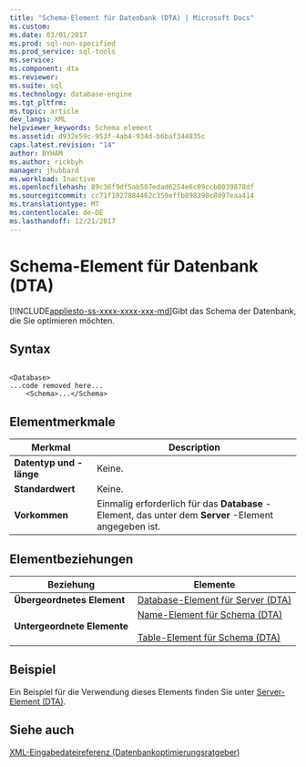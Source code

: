 ```yaml
---
title: "Schema-Element für Datenbank (DTA) | Microsoft Docs"
ms.custom: 
ms.date: 03/01/2017
ms.prod: sql-non-specified
ms.prod_service: sql-tools
ms.service: 
ms.component: dta
ms.reviewer: 
ms.suite: sql
ms.technology: database-engine
ms.tgt_pltfrm: 
ms.topic: article
dev_langs: XML
helpviewer_keywords: Schema element
ms.assetid: d932e59c-953f-4ab4-934d-b6baf344835c
caps.latest.revision: "14"
author: BYHAM
ms.author: rickbyh
manager: jhubbard
ms.workload: Inactive
ms.openlocfilehash: 89c36f9df5ab507edad6254e6c09ccb8039878df
ms.sourcegitcommit: cc71f1027884462c359effb898390c8d97eaa414
ms.translationtype: MT
ms.contentlocale: de-DE
ms.lasthandoff: 12/21/2017
---
```

# <a name="schema-element-for-database-dta"></a>Schema-Element für Datenbank (DTA)
[!INCLUDE[appliesto-ss-xxxx-xxxx-xxx-md](../../includes/appliesto-ss-xxxx-xxxx-xxx-md.md)]Gibt das Schema der Datenbank, die Sie optimieren möchten.  
  
## <a name="syntax"></a>Syntax  
  
```  
  
<Database>  
...code removed here...  
    <Schema>...</Schema>  
```  
  
## <a name="element-characteristics"></a>Elementmerkmale  
  
|Merkmal|Description|  
|--------------------|-----------------|  
|**Datentyp und -länge**|Keine.|  
|**Standardwert**|Keine.|  
|**Vorkommen**|Einmalig erforderlich für das **Database** -Element, das unter dem **Server** -Element angegeben ist.|  
  
## <a name="element-relationships"></a>Elementbeziehungen  
  
|Beziehung|Elemente|  
|------------------|--------------|  
|**Übergeordnetes Element**|[Database-Element für Server &#40;DTA&#41;](../../tools/dta/database-element-for-server-dta.md)|  
|**Untergeordnete Elemente**|[Name-Element für Schema &#40;DTA&#41;](../../tools/dta/name-element-for-schema-dta.md)<br /><br /> [Table-Element für Schema &#40;DTA&#41;](../../tools/dta/table-element-for-schema-dta.md)|  
  
## <a name="example"></a>Beispiel  
 Ein Beispiel für die Verwendung dieses Elements finden Sie unter [Server-Element &#40;DTA&#41;](../../tools/dta/server-element-dta.md).  
  
## <a name="see-also"></a>Siehe auch  
 [XML-Eingabedateireferenz &#40;Datenbankoptimierungsratgeber&#41;](../../tools/dta/xml-input-file-reference-database-engine-tuning-advisor.md)  
  
  
